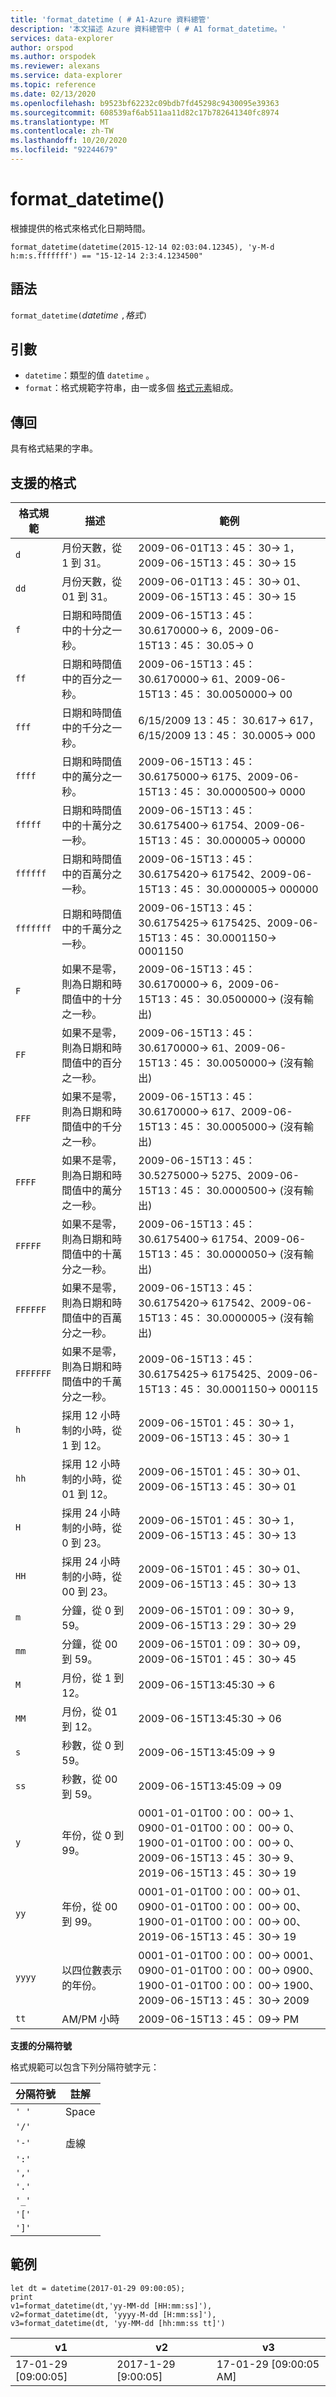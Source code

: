 ```yaml
---
title: 'format_datetime ( # A1-Azure 資料總管'
description: '本文描述 Azure 資料總管中 ( # A1 format_datetime。'
services: data-explorer
author: orspod
ms.author: orspodek
ms.reviewer: alexans
ms.service: data-explorer
ms.topic: reference
ms.date: 02/13/2020
ms.openlocfilehash: b9523bf62232c09bdb7fd45298c9430095e39363
ms.sourcegitcommit: 608539af6ab511aa11d82c17b782641340fc8974
ms.translationtype: MT
ms.contentlocale: zh-TW
ms.lasthandoff: 10/20/2020
ms.locfileid: "92244679"
---
```

# <a name="format_datetime"></a>format_datetime()

根據提供的格式來格式化日期時間。

```kusto
format_datetime(datetime(2015-12-14 02:03:04.12345), 'y-M-d h:m:s.fffffff') == "15-12-14 2:3:4.1234500"
```

## <a name="syntax"></a>語法

`format_datetime(`*datetime* `,`*格式*`)`

## <a name="arguments"></a>引數

* `datetime`：類型的值 `datetime` 。
* `format`：格式規範字符串，由一或多個 [格式元素](#supported-formats)組成。

## <a name="returns"></a>傳回

具有格式結果的字串。

## <a name="supported-formats"></a>支援的格式

|格式規範   |描述    |範例
|---|---|---
|`d`    |月份天數，從 1 到 31。 | 2009-06-01T13：45： 30-> 1，2009-06-15T13：45： 30-> 15
|`dd`   |月份天數，從 01 到 31。| 2009-06-01T13：45： 30-> 01、2009-06-15T13：45： 30-> 15
|`f`    |日期和時間值中的十分之一秒。 |2009-06-15T13：45： 30.6170000-> 6，2009-06-15T13：45： 30.05-> 0
|`ff`   |日期和時間值中的百分之一秒。 |2009-06-15T13：45： 30.6170000-> 61、2009-06-15T13：45： 30.0050000-> 00
|`fff`  |日期和時間值中的千分之一秒。 |6/15/2009 13：45： 30.617-> 617，6/15/2009 13：45： 30.0005-> 000
|`ffff` |日期和時間值中的萬分之一秒。 |2009-06-15T13：45： 30.6175000-> 6175、2009-06-15T13：45： 30.0000500-> 0000
|`fffff`    |日期和時間值中的十萬分之一秒。 |2009-06-15T13：45： 30.6175400-> 61754、2009-06-15T13：45： 30.000005-> 00000
|`ffffff`   |日期和時間值中的百萬分之一秒。 |2009-06-15T13：45： 30.6175420-> 617542、2009-06-15T13：45： 30.0000005-> 000000
|`fffffff`  |日期和時間值中的千萬分之一秒。 |2009-06-15T13：45： 30.6175425-> 6175425、2009-06-15T13：45： 30.0001150-> 0001150
|`F`    |如果不是零，則為日期和時間值中的十分之一秒。 |2009-06-15T13：45： 30.6170000-> 6，2009-06-15T13：45： 30.0500000-> (沒有輸出) 
|`FF`   |如果不是零，則為日期和時間值中的百分之一秒。 |2009-06-15T13：45： 30.6170000-> 61、2009-06-15T13：45： 30.0050000-> (沒有輸出) 
|`FFF`  |如果不是零，則為日期和時間值中的千分之一秒。 |2009-06-15T13：45： 30.6170000-> 617、2009-06-15T13：45： 30.0005000-> (沒有輸出) 
|`FFFF` |如果不是零，則為日期和時間值中的萬分之一秒。 |2009-06-15T13：45： 30.5275000-> 5275、2009-06-15T13：45： 30.0000500-> (沒有輸出) 
|`FFFFF`    |如果不是零，則為日期和時間值中的十萬分之一秒。 |2009-06-15T13：45： 30.6175400-> 61754、2009-06-15T13：45： 30.0000050-> (沒有輸出) 
|`FFFFFF`   |如果不是零，則為日期和時間值中的百萬分之一秒。 |2009-06-15T13：45： 30.6175420-> 617542、2009-06-15T13：45： 30.0000005-> (沒有輸出) 
|`FFFFFFF`  |如果不是零，則為日期和時間值中的千萬分之一秒。 |2009-06-15T13：45： 30.6175425-> 6175425、2009-06-15T13：45： 30.0001150-> 000115
|`h`    |採用 12 小時制的小時，從 1 到 12。 |2009-06-15T01：45： 30-> 1，2009-06-15T13：45： 30-> 1
|`hh`   |採用 12 小時制的小時，從 01 到 12。 |2009-06-15T01：45： 30-> 01、2009-06-15T13：45： 30-> 01
|`H`    |採用 24 小時制的小時，從 0 到 23。 |2009-06-15T01：45： 30-> 1，2009-06-15T13：45： 30-> 13
|`HH`   |採用 24 小時制的小時，從 00 到 23。 |2009-06-15T01：45： 30-> 01、2009-06-15T13：45： 30-> 13
|`m`    |分鐘，從 0 到 59。 |2009-06-15T01：09： 30-> 9，2009-06-15T13：29： 30-> 29
|`mm`   |分鐘，從 00 到 59。 |2009-06-15T01：09： 30-> 09，2009-06-15T01：45： 30-> 45
|`M`    |月份，從 1 到 12。 |2009-06-15T13:45:30 -> 6
|`MM`   |月份，從 01 到 12。|2009-06-15T13:45:30 -> 06
|`s`    |秒數，從 0 到 59。 |2009-06-15T13:45:09 -> 9
|`ss`   |秒數，從 00 到 59。 |2009-06-15T13:45:09 -> 09
|`y`    |年份，從 0 到 99。 |0001-01-01T00：00： 00-> 1、0900-01-01T00：00： 00-> 0、1900-01-01T00：00： 00-> 0、2009-06-15T13：45： 30-> 9、2019-06-15T13：45： 30-> 19
|`yy`   |年份，從 00 到 99。 | 0001-01-01T00：00： 00-> 01、0900-01-01T00：00： 00-> 00、1900-01-01T00：00： 00-> 00、2019-06-15T13：45： 30-> 19
|`yyyy` |以四位數表示的年份。 | 0001-01-01T00：00： 00-> 0001、0900-01-01T00：00： 00-> 0900、1900-01-01T00：00： 00-> 1900、2009-06-15T13：45： 30-> 2009
|`tt`   |AM/PM 小時 |2009-06-15T13：45： 09-> PM

**支援的分隔符號**

格式規範可以包含下列分隔符號字元：

|分隔符號|註解|
|---------|-------|
|`' '`| Space|
|`'/'`||
|`'-'`|虛線|
|`':'`||
|`','`||
|`'.'`||
|`'_'`||
|`'['`||
|`']'`||

## <a name="examples"></a>範例

<!-- csl: https://help.kusto.windows.net/Samples -->
```kusto
let dt = datetime(2017-01-29 09:00:05);
print 
v1=format_datetime(dt,'yy-MM-dd [HH:mm:ss]'), 
v2=format_datetime(dt, 'yyyy-M-dd [H:mm:ss]'),
v3=format_datetime(dt, 'yy-MM-dd [hh:mm:ss tt]')
```

|v1|v2|v3|
|---|---|---|
|17-01-29 [09:00:05]|2017-1-29 [9:00:05]|17-01-29 [09:00:05 AM]|
